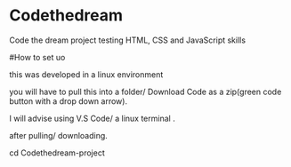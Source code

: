 # Codethedream
Code the dream project testing HTML, CSS and JavaScript skills

#How to set uo

this was developed in a linux environment

you will have to pull this into a folder/ Download Code as a zip(green code button with a drop down arrow).

I will advise using V.S Code/ a linux terminal .

after pulling/ downloading.

cd Codethedream-project
